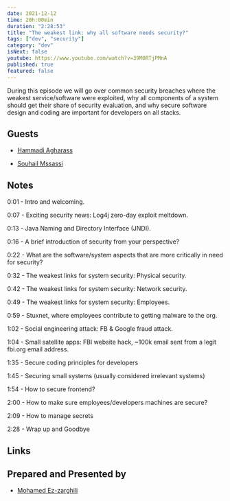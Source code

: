 ```yaml
---
date: 2021-12-12
time: 20h:00min
duration: "2:28:53"
title: "The weakest link: why all software needs security?"
tags: ["dev", "security"]
category: "dev"
isNext: false
youtube: https://www.youtube.com/watch?v=39M0RTjPMnA
published: true
featured: false
---
```


During this episode we will go over common security breaches where the weakest service/software were exploited, why all components of a system should get their share of security evaluation, and why secure software design and coding are important for developers on all stacks.

## Guests

- [Hammadi Agharass](https://twitter.com/hagharass)

- [Souhail Mssassi](https://www.linkedin.com/in/mssassi)

## Notes

0:01 - Intro and welcoming.

0:07 - Exciting security news: Log4j zero-day exploit meltdown.

0:13 - Java Naming and Directory Interface (JNDI).

0:16 - A brief introduction of security from your perspective?

0:22 - What are the software/system aspects that are more critically in need for security?

0:32 - The weakest links for system security: Physical security.

0:42 - The weakest links for system security: Network security.

0:49 - The weakest links for system security: Employees.

0:59 - Stuxnet, where employees contribute to getting malware to the org.

1:02 - Social engineering attack: FB & Google fraud attack.

1:04 - Small satellite apps: FBI website hack, ~100k email sent from a legit fbi.org email address.

1:35 - Secure coding principles for developers

1:45 - Securing small systems (usually considered irrelevant systems)

1:54 - How to secure frontend?

2:00 - How to make sure employees/developers machines are secure?

2:09 - How to manage secrets

2:28 - Wrap up and Goodbye

## Links

## Prepared and Presented by

- [Mohamed Ez-zarghili](https://www.facebook.com/mohamed.ezzarghili)
